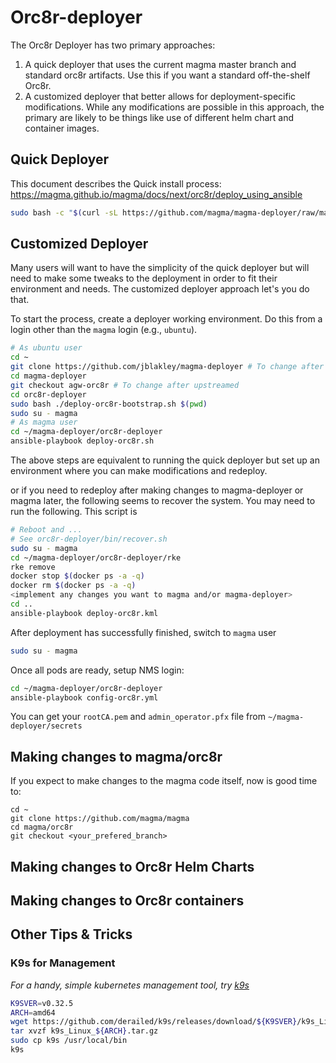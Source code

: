 # Orc8r-deployer
The Orc8r Deployer has two primary approaches:

1. A quick deployer that uses the current magma master branch and standard orc8r artifacts. Use this if you want a standard off-the-shelf Orc8r.
2. A customized deployer that better allows for deployment-specific modifications. While any modifications are possible in this approach, the primary are likely to be things like use of different helm chart and container images.

## Quick Deployer

This document describes the Quick install process: https://magma.github.io/magma/docs/next/orc8r/deploy_using_ansible

```bash
sudo bash -c "$(curl -sL https://github.com/magma/magma-deployer/raw/main/deploy-orc8r.sh)"
```

## Customized Deployer

Many users will want to have the simplicity of the quick deployer but will need to make some tweaks to the deployment in order to fit their environment and needs. The customized deployer approach let's you do that.

To start the process, create a deployer working environment. Do this from a login other than the `magma` login (e.g., `ubuntu`). 

```bash
# As ubuntu user
cd ~
git clone https://github.com/jblakley/magma-deployer # To change after upstreamed
cd magma-deployer
git checkout agw-orc8r # To change after upstreamed
cd orc8r-deployer
sudo bash ./deploy-orc8r-bootstrap.sh $(pwd)
sudo su - magma
# As magma user
cd ~/magma-deployer/orc8r-deployer
ansible-playbook deploy-orc8r.sh
```

The above steps are equivalent to running the quick deployer but set up an environment where you can make modifications and redeploy.

or if you need to redeploy after making changes to magma-deployer or magma later, the following seems to recover the system.  You may need to run the following. This script is 

```bash
# Reboot and ...
# See orc8r-deployer/bin/recover.sh
sudo su - magma
cd ~/magma-deployer/orc8r-deployer/rke
rke remove
docker stop $(docker ps -a -q)
docker rm $(docker ps -a -q)
<implement any changes you want to magma and/or magma-deployer>
cd ..
ansible-playbook deploy-orc8r.kml
```

After deployment has successfully finished, switch to `magma` user 

```bash
sudo su - magma
```

Once all pods are ready, setup NMS login:

```bash
cd ~/magma-deployer/orc8r-deployer
ansible-playbook config-orc8r.yml
```

You can get your `rootCA.pem` and `admin_operator.pfx` file from `~/magma-deployer/secrets`

## Making changes to magma/orc8r
If you expect to make changes to the magma code itself, now is good time to:

```
cd ~
git clone https://github.com/magma/magma
cd magma/orc8r
git checkout <your_prefered_branch>
```

## Making changes to Orc8r Helm Charts



## Making changes to Orc8r containers



## Other Tips & Tricks



### K9s for Management

*For a handy, simple kubernetes management tool, try [k9s](https://github.com/derailed/k9s)*

```bash
K9SVER=v0.32.5
ARCH=amd64
wget https://github.com/derailed/k9s/releases/download/${K9SVER}/k9s_Linux_${ARCH}.tar.gz
tar xvzf k9s_Linux_${ARCH}.tar.gz
sudo cp k9s /usr/local/bin
k9s
```

